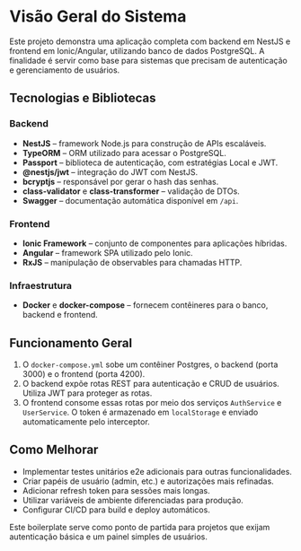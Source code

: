 # Visão Geral do Sistema

Este projeto demonstra uma aplicação completa com backend em NestJS e frontend em Ionic/Angular, utilizando banco de dados PostgreSQL. A finalidade é servir como base para sistemas que precisam de autenticação e gerenciamento de usuários.

## Tecnologias e Bibliotecas

### Backend

- **NestJS** – framework Node.js para construção de APIs escaláveis.
- **TypeORM** – ORM utilizado para acessar o PostgreSQL.
- **Passport** – biblioteca de autenticação, com estratégias Local e JWT.
- **@nestjs/jwt** – integração do JWT com NestJS.
- **bcryptjs** – responsável por gerar o hash das senhas.
- **class-validator** e **class-transformer** – validação de DTOs.
- **Swagger** – documentação automática disponível em `/api`.

### Frontend

- **Ionic Framework** – conjunto de componentes para aplicações híbridas.
- **Angular** – framework SPA utilizado pelo Ionic.
- **RxJS** – manipulação de observables para chamadas HTTP.

### Infraestrutura

- **Docker** e **docker-compose** – fornecem contêineres para o banco, backend e frontend.

## Funcionamento Geral

1. O `docker-compose.yml` sobe um contêiner Postgres, o backend (porta 3000) e o frontend (porta 4200).
2. O backend expõe rotas REST para autenticação e CRUD de usuários. Utiliza JWT para proteger as rotas.
3. O frontend consome essas rotas por meio dos serviços `AuthService` e `UserService`. O token é armazenado em `localStorage` e enviado automaticamente pelo interceptor.

## Como Melhorar

- Implementar testes unitários e2e adicionais para outras funcionalidades.
- Criar papéis de usuário (admin, etc.) e autorizações mais refinadas.
- Adicionar refresh token para sessões mais longas.
- Utilizar variáveis de ambiente diferenciadas para produção.
- Configurar CI/CD para build e deploy automáticos.

Este boilerplate serve como ponto de partida para projetos que exijam autenticação básica e um painel simples de usuários.

